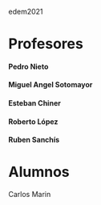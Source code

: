 edem2021


# Profesores
#### Pedro Nieto
#### Miguel Angel Sotomayor
#### Esteban Chiner
#### Roberto López
#### Ruben Sanchís

# Alumnos
Carlos Marin
